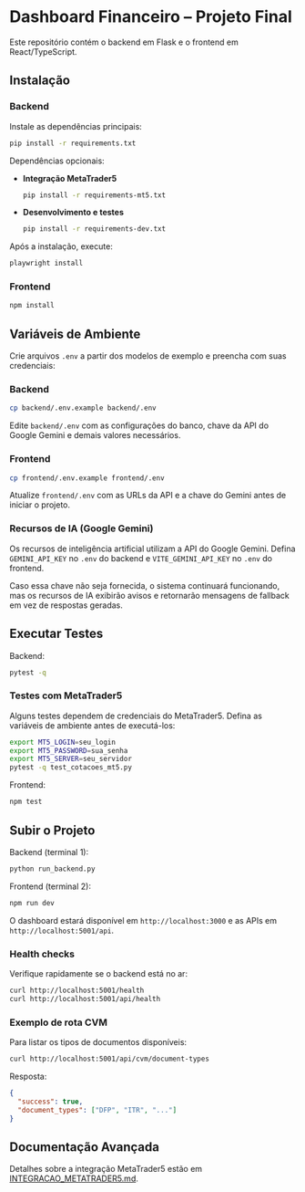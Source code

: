 # Dashboard Financeiro – Projeto Final

Este repositório contém o backend em Flask e o frontend em React/TypeScript.

## Instalação

### Backend
Instale as dependências principais:
```bash
pip install -r requirements.txt
```

Dependências opcionais:

- **Integração MetaTrader5**
  ```bash
  pip install -r requirements-mt5.txt
  ```
- **Desenvolvimento e testes**
  ```bash
  pip install -r requirements-dev.txt
  ```

Após a instalação, execute:
```bash
playwright install
```

### Frontend
```bash
npm install
```

## Variáveis de Ambiente

Crie arquivos `.env` a partir dos modelos de exemplo e preencha com suas credenciais:

### Backend
```bash
cp backend/.env.example backend/.env
```
Edite `backend/.env` com as configurações do banco, chave da API do Google Gemini e demais valores necessários.

### Frontend
```bash
cp frontend/.env.example frontend/.env
```
Atualize `frontend/.env` com as URLs da API e a chave do Gemini antes de iniciar o projeto.

### Recursos de IA (Google Gemini)

Os recursos de inteligência artificial utilizam a API do Google Gemini. Defina `GEMINI_API_KEY` no `.env` do backend e `VITE_GEMINI_API_KEY` no `.env` do frontend.

Caso essa chave não seja fornecida, o sistema continuará funcionando, mas os recursos de IA exibirão avisos e retornarão mensagens de fallback em vez de respostas geradas.

## Executar Testes

Backend:
```bash
pytest -q
```

### Testes com MetaTrader5

Alguns testes dependem de credenciais do MetaTrader5. Defina as variáveis de ambiente antes de executá-los:

```bash
export MT5_LOGIN=seu_login
export MT5_PASSWORD=sua_senha
export MT5_SERVER=seu_servidor
pytest -q test_cotacoes_mt5.py
```

Frontend:
```bash
npm test
```

## Subir o Projeto

Backend (terminal 1):
```bash
python run_backend.py
```

Frontend (terminal 2):
```bash
npm run dev
```

O dashboard estará disponível em `http://localhost:3000` e as APIs em `http://localhost:5001/api`.

### Health checks

Verifique rapidamente se o backend está no ar:

```bash
curl http://localhost:5001/health
curl http://localhost:5001/api/health
```

### Exemplo de rota CVM

Para listar os tipos de documentos disponíveis:

```bash
curl http://localhost:5001/api/cvm/document-types
```

Resposta:

```json
{
  "success": true,
  "document_types": ["DFP", "ITR", "..."]
}
```

## Documentação Avançada

Detalhes sobre a integração MetaTrader5 estão em [INTEGRACAO_METATRADER5.md](INTEGRACAO_METATRADER5.md).
